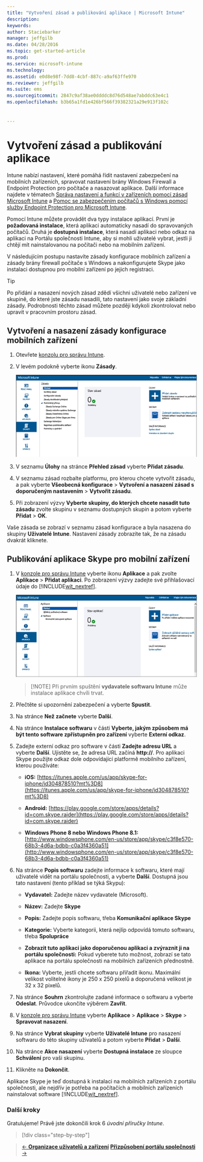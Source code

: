 ```yaml
---
title: "Vytvoření zásad a publikování aplikace | Microsoft Intune"
description: 
keywords: 
author: Staciebarker
manager: jeffgilb
ms.date: 04/28/2016
ms.topic: get-started-article
ms.prod: 
ms.service: microsoft-intune
ms.technology: 
ms.assetid: e0d8e98f-7dd8-4cbf-887c-a9af63ffe970
ms.reviewer: jeffgilb
ms.suite: ems
ms.sourcegitcommit: 2847c9af38ae0ddddc8d76d548ae7abddc63e4c1
ms.openlocfilehash: b3b65a1fd1e426bf566f39382321a29e913f102c


---
```


# Vytvoření zásad a publikování aplikace
Intune nabízí nastavení, které pomáhá řídit nastavení zabezpečení na mobilních zařízeních, spravovat nastavení brány Windows Firewall a Endpoint Protection pro počítače a nasazovat aplikace. Další informace najdete v tématech [Správa nastavení a funkcí v zařízeních pomocí zásad Microsoft Intune](/Intune/deploy-use/manage-settings-and-features-on-your-devices-with-microsoft-intune-policies) a [Pomoc se zabezpečením počítačů s Windows pomocí služby Endpoint Protection pro Microsoft Intune](/Intune/deploy-use/help-secure-windows-pcs-with-endpoint-protection-for-microsoft-intune).

Pomocí Intune můžete provádět dva typy instalace aplikací. První je **požadovaná instalace**, která aplikaci automaticky nasadí do spravovaných počítačů. Druhá je **dostupná instalace**, která nasadí aplikaci nebo odkaz na aplikaci na Portálu společnosti Intune, aby si mohli uživatelé vybrat, jestli ji chtějí mít nainstalovanou na počítači nebo na mobilním zařízení.

<!-- this section really isn't necessary and confuses a lot of people because most mobile device apps aren't licensed this way (and our licensing/reporting features aren't super helpful). I think it's best to avoid this during a quick start guide.

Before using Intune to deploy apps, make sure that you have the appropriate licenses to publish, distribute, and use the app. The Licenses workspace lets you add and manage license agreement information for apps or software purchased through Microsoft Volume Licensing agreements, and for Microsoft or non-Microsoft software that was purchased by other means. You can then create license reports that display managed license usage information throughout your company to stay informed of license usage activity.
-->

V následujícím postupu nastavíte zásady konfigurace mobilních zařízení a zásady brány firewall počítače s Windows a nakonfigurujete Skype jako instalaci dostupnou pro mobilní zařízení po jejich registraci.

> [!TIP]
> Po přidání a nasazení nových zásad zdědí všichni uživatelé nebo zařízení ve skupině, do které jste zásadu nasadili, tato nastavení jako svoje základní zásady. Podrobnosti těchto zásad můžete později kdykoli zkontrolovat nebo upravit v pracovním prostoru zásad.


## Vytvoření a nasazení zásady konfigurace mobilních zařízení

1.  Otevřete [konzolu pro správu Intune](https://manage.microsoft.com/).

2.  V levém podokně vyberte ikonu **Zásady**.

    ![admin-console-policy-workspace](./media/policy.png)

3.  V seznamu **Úlohy** na stránce **Přehled zásad** vyberte **Přidat zásadu**.

4.  V seznamu zásad rozbalte platformu, pro kterou chcete vytvořit zásadu, a pak vyberte **Všeobecná konfigurace** > **Vytvoření a nasazení zásad s doporučeným nastavením** > **Vytvořit zásadu**.

5.  Při zobrazení výzvy **Vyberte skupiny, do kterých chcete nasadit tuto zásadu** zvolte skupinu v seznamu dostupných skupin a potom vyberte **Přidat** > **OK**.

Vaše zásada se zobrazí v seznamu zásad konfigurace a byla nasazena do skupiny **Uživatelé Intune**. Nastavení zásady zobrazíte tak, že na zásadu dvakrát kliknete.

## Publikování aplikace Skype pro mobilní zařízení

1.  V [konzole pro správu Intune](https://manage.microsoft.com/) vyberte ikonu **Aplikace** a pak zvolte **Aplikace** > **Přidat aplikaci**. Po zobrazení výzvy zadejte své přihlašovací údaje do [!INCLUDE[wit_nextref](../includes/wit_nextref_md.md)].

    ![admin-console-apps-workspace](./media/apps.png)

    > [!NOTE] Při prvním spuštění **vydavatele softwaru Intune** může instalace aplikace chvíli trvat.

2.  Přečtěte si upozornění zabezpečení a vyberte **Spustit**.

3.  Na stránce **Než začnete** vyberte **Další**.

4.  Na stránce **Instalace softwaru** v části **Vyberte, jakým způsobem má být tento software zpřístupněn pro zařízení** vyberte **Externí odkaz**.

5.  Zadejte externí odkaz pro software v části **Zadejte adresu URL** a vyberte **Další**. Ujistěte se, že adresa URL začíná **http://**. Pro aplikaci Skype použijte odkaz dole odpovídající platformě mobilního zařízení, kterou používáte:

    -   **iOS:**   [https://itunes.apple.com/us/app/skype-for-iphone/id304878510?mt%3D8](https://itunes.apple.com/us/app/skype-for-iphone/id304878510?mt%3D8)

    -   **Android:**  [https://play.google.com/store/apps/details?id=com.skype.raider](https://play.google.com/store/apps/details?id=com.skype.raider)

    -   **Windows Phone 8 nebo Windows Phone 8.1:**  [http://www.windowsphone.com/en-us/store/app/skype/c3f8e570-68b3-4d6a-bdbb-c0a3f4360a51](http://www.windowsphone.com/en-us/store/app/skype/c3f8e570-68b3-4d6a-bdbb-c0a3f4360a51)

6.  Na stránce **Popis softwaru** zadejte informace k softwaru, které mají uživatelé vidět na portálu společnosti, a vyberte **Další**. Dostupná jsou tato nastavení (tento příklad se týká Skypu):

    -   **Vydavatel:** Zadejte název vydavatele (Microsoft).

    -   **Název:** Zadejte **Skype**

    -   **Popis:** Zadejte popis softwaru, třeba **Komunikační aplikace Skype**

    -   **Kategorie:** Vyberte kategorii, která nejlíp odpovídá tomuto softwaru, třeba **Spolupráce**

    -   **Zobrazit tuto aplikaci jako doporučenou aplikaci a zvýraznit ji na portálu společnosti:** Pokud vyberete tuto možnost, zobrazí se tato aplikace na portálu společnosti na mobilních zařízeních přednostně.

    -   **Ikona:** Vyberte, jestli chcete softwaru přiřadit ikonu. Maximální velikost volitelné ikony je 250 x 250 pixelů a doporučená velikost je 32 x 32 pixelů.

7.  Na stránce **Souhrn** zkontrolujte zadané informace o softwaru a vyberte **Odeslat**. Průvodce ukončíte výběrem **Zavřít**.

8.  V [konzole pro správu Intune](https://manage.microsoft.com/) vyberte **Aplikace** > **Aplikace** > **Skype** > **Spravovat nasazení**.

9. Na stránce **Vybrat skupiny** vyberte **Uživatelé Intune** pro nasazení softwaru do této skupiny uživatelů a potom vyberte **Přidat** > **Další**.

10. Na stránce **Akce nasazení** vyberte **Dostupná instalace** ze sloupce **Schválení** pro vaši skupinu.

11. Klikněte na **Dokončit**.

Aplikace Skype je teď dostupná k instalaci na mobilních zařízeních z portálu společnosti, ale nejdřív je potřeba na počítačích a mobilních zařízeních nainstalovat software [!INCLUDE[wit_nextref](../includes/wit_nextref_md.md)].


### Další kroky
Gratulujeme! Právě jste dokončili krok 6 *úvodní příručky Intune*.

>[!div class="step-by-step"]

>[&larr; **Organizace uživatelů a zařízení**](.\start-with-a-paid-subscription-to-microsoft-intune-step-5.md)       [**Přizpůsobení portálu společnosti** &rarr;](.\start-with-a-paid-subscription-to-microsoft-intune-step-7.md)  



<!--HONumber=Jun16_HO3-->


